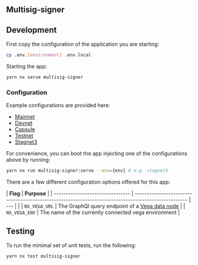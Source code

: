 ## Multisig-signer

## Development

First copy the configuration of the application you are starting:

```bash
cp .env.[environment] .env.local
```

Starting the app:

```bash
yarn nx serve multisig-signer
```

### Configuration

Example configurations are provided here:

- [Mainnet](./.env.mainnet)
- [Devnet](./.env.devnet)
- [Capsule](./.env.capsule)
- [Testnet](./.env.testnet)
- [Stagnet3](./.env.stagnet3)

For convenience, you can boot the app injecting one of the configurations above by running:

```bash
yarn nx run multisig-signer:serve --env={env} # e.g. stagnet3
```

There are a few different configuration options offered for this app:

| **Flag** | **Purpose** |
| -------------------------------- | ---------------------------------------------------------------------------------------------------- | --- | |
| `NX_VEGA_URL` | The GraphQl query endpoint of a [Vega data node](https://github.com/vegaprotocol/networks#data-node) |
| `NX_VEGA_ENV` | The name of the currently connected vega environment |

## Testing

To run the minimal set of unit tests, run the following:

```bash
yarn nx test multisig-signer
```
